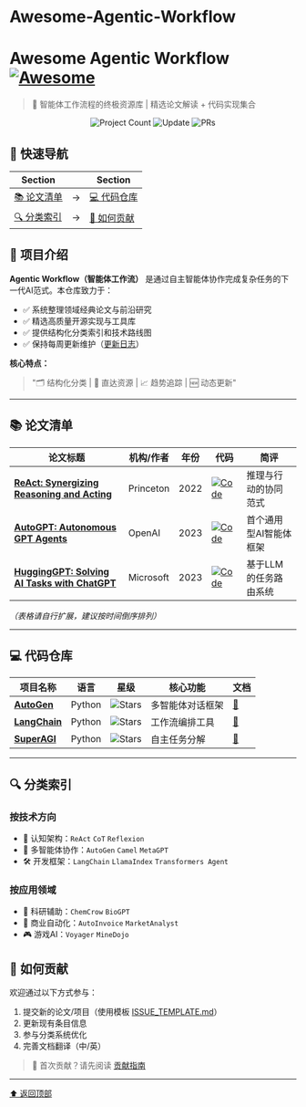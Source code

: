 # Awesome-Agentic-Workflow

# Awesome Agentic Workflow [![Awesome](https://awesome.re/badge.svg)](https://awesome.re)

> 🚀 智能体工作流程的终极资源库 | 精选论文解读 + 代码实现集合

<p align="center">
  <img src="https://img.shields.io/badge/Projects-25+-blue?style=flat&logo=github" alt="Project Count">
  <img src="https://img.shields.io/badge/Last%20Update-2025.3.19-brightgreen" alt="Update">
  <img src="https://img.shields.io/badge/PRs-Welcome-red" alt="PRs">
</p>


## 📌 快速导航
| Section                  |      | Section                  |
| ------------------------ | ---- | ------------------------ |
| [📚 论文清单](#-论文清单) | →    | [💻 代码仓库](#-代码仓库) |
| [🔍 分类索引](#-分类索引) | →    | [🤝 如何贡献](#-如何贡献) |

## 🌟 项目介绍
**Agentic Workflow（智能体工作流）** 是通过自主智能体协作完成复杂任务的下一代AI范式。本仓库致力于：

- ✅ 系统整理领域经典论文与前沿研究
- ✅ 精选高质量开源实现与工具库
- ✅ 提供结构化分类索引和技术路线图
- ✅ 保持每周更新维护（[更新日志](CHANGELOG.md)）

**核心特点：**

> "🗂️ 结构化分类 | 🔗 直达资源 | 📈 趋势追踪 | 🆕 动态更新"

---

## 📚 论文清单

| 论文标题                                                     | 机构/作者 | 年份 | 代码                                                         | 简评                   |
| ------------------------------------------------------------ | --------- | ---- | ------------------------------------------------------------ | ---------------------- |
| [**ReAct: Synergizing Reasoning and Acting**](https://arxiv.org/abs/2210.03629) | Princeton | 2022 | [![Code](https://img.shields.io/badge/GitHub-React-blue)](链接) | 推理与行动的协同范式   |
| [**AutoGPT: Autonomous GPT Agents**](https://arxiv.org/abs/2305.12457) | OpenAI    | 2023 | [![Code](https://img.shields.io/badge/GitHub-AutoGPT-green)](链接) | 首个通用型AI智能体框架 |
| [**HuggingGPT: Solving AI Tasks with ChatGPT**](https://arxiv.org/abs/2303.17580) | Microsoft | 2023 | [![Code](https://img.shields.io/badge/GitHub-HuggingGPT-red)](链接) | 基于LLM的任务路由系统  |

*（表格请自行扩展，建议按时间倒序排列）*

---

## 💻 代码仓库

| 项目名称              | 语言   | 星级                                                         | 核心功能         | 文档      |
| --------------------- | ------ | ------------------------------------------------------------ | ---------------- | --------- |
| [**AutoGen**](链接)   | Python | ![Stars](https://img.shields.io/github/stars/microsoft/autogen) | 多智能体对话框架 | [📖](链接) |
| [**LangChain**](链接) | Python | ![Stars](https://img.shields.io/badge/Stars-75k+-yellow)     | 工作流编排工具   | [📖](链接) |
| [**SuperAGI**](链接)  | Python | ![Stars](https://img.shields.io/badge/Stars-15k+-blue)       | 自主任务分解     | [📖](链接) |

---

## 🔍 分类索引
### 按技术方向
- 🧠 认知架构：`ReAct` `CoT` `Reflexion`
- 🤖 多智能体协作：`AutoGen` `Camel` `MetaGPT`
- 🛠️ 开发框架：`LangChain` `LlamaIndex` `Transformers Agent`

### 按应用领域
- 🔬 科研辅助：`ChemCrow` `BioGPT`
- 💼 商业自动化：`AutoInvoice` `MarketAnalyst`
- 🎮 游戏AI：`Voyager` `MineDojo`



## 🤝 如何贡献
欢迎通过以下方式参与：
1. 提交新的论文/项目（使用模板 [ISSUE_TEMPLATE.md](链接)）
2. 更新现有条目信息
3. 参与分类系统优化
4. 完善文档翻译（中/英）

> 📮 首次贡献？请先阅读 [贡献指南](CONTRIBUTING.md)

---

[⬆️ 返回顶部](#-awesome-agentic-workflow)
